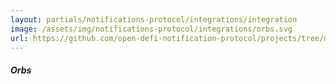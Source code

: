 ```yaml
---
layout: partials/notifications-protocol/integrations/integration
image: /assets/img/notifications-protocol/integrations/orbs.svg
url: https://github.com/open-defi-notification-protocol/projects/tree/master/orbs
---
```


##### Orbs
